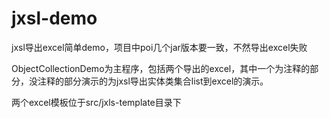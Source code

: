 # jxsl-demo
jxsl导出excel简单demo，项目中poi几个jar版本要一致，不然导出excel失败

ObjectCollectionDemo为主程序，包括两个导出的excel，其中一个为注释的部分，没注释的部分演示的为jxsl导出实体类集合list到excel的演示。

两个excel模板位于src/jxls-template目录下
